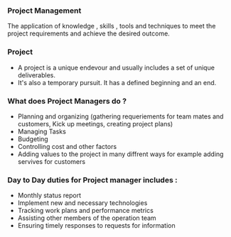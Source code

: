 ### Project Management
The application of knowledge , skills , tools and techniques to meet the project requirements and achieve the desired outcome.

### Project 
* A project is a unique endevour and usually includes a set of unique deliverables. 
* It's also a temporary pursuit. It has a defined beginning and an end.


### What does Project Managers do ?
* Planning and organizing (gathering requeriements for team mates and customers, Kick up meetings, creating project plans) 
* Managing Tasks
* Budgeting
* Controlling cost and other factors
* Adding values to the project in many diffrent ways for example adding servives for customers 

### Day to Day duties for Project manager includes :
* Monthly status report
* Implement new and necessary technologies
* Tracking work plans and performance metrics
* Assisting other members of the operation team
* Ensuring timely responses to requests for information
